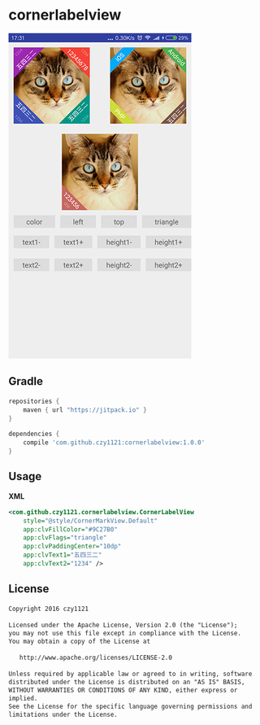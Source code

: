 # cornerlabelview


![screenshot_corner_label_view](screenshot_corner_label_view.png)

## Gradle

``` groovy
repositories { 
    maven { url "https://jitpack.io" }
}
```  
    
``` groovy
dependencies {
    compile 'com.github.czy1121:cornerlabelview:1.0.0'
}
```
    
## Usage
    
**XML**

``` xml
<com.github.czy1121.cornerlabelview.CornerLabelView
    style="@style/CornerMarkView.Default"
    app:clvFillColor="#9C27B0"
    app:clvFlags="triangle"
    app:clvPaddingCenter="10dp"
    app:clvText1="五四三二"
    app:clvText2="1234" />
```
 
## License

```
Copyright 2016 czy1121

Licensed under the Apache License, Version 2.0 (the "License");
you may not use this file except in compliance with the License.
You may obtain a copy of the License at

   http://www.apache.org/licenses/LICENSE-2.0

Unless required by applicable law or agreed to in writing, software
distributed under the License is distributed on an "AS IS" BASIS,
WITHOUT WARRANTIES OR CONDITIONS OF ANY KIND, either express or implied.
See the License for the specific language governing permissions and
limitations under the License.
```